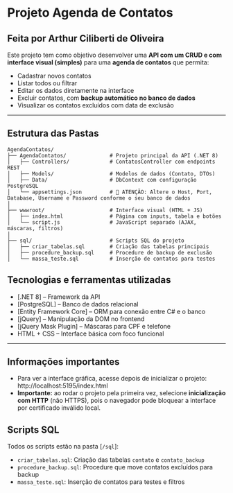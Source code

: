 # Projeto Agenda de Contatos
## Feita por Arthur  Ciliberti de Oliveira

Este projeto tem como objetivo desenvolver uma **API com um CRUD e com interface visual (simples)** para uma **agenda de contatos** que permita:

- Cadastrar novos contatos
- Listar todos ou filtrar
- Editar os dados diretamente na interface
- Excluir contatos, com **backup automático no banco de dados**
- Visualizar os contatos excluídos com data de exclusão
---

## Estrutura das Pastas
```
AgendaContatos/
├── AgendaContatos/              # Projeto principal da API (.NET 8)
│   ├── Controllers/             # ContatosController com endpoints REST
│   ├── Models/                  # Modelos de dados (Contato, DTOs)
│   ├── Data/                    # DbContext com configuração PostgreSQL
│   └── appsettings.json         # 🔴 ATENÇÃO: Altere o Host, Port, Database, Username e Password conforme o seu banco de dados
│
├── wwwroot/                     # Interface visual (HTML + JS)
│   ├── index.html               # Página com inputs, tabela e botões
│   └── script.js                # JavaScript separado (AJAX, máscaras, filtros)
│
├── sql/                         # Scripts SQL do projeto
│   ├── criar_tabelas.sql        # Criação das tabelas principais
│   ├── procedure_backup.sql     # Procedure de backup de exclusão
│   └── massa_teste.sql          # Inserção de contatos para testes
```

## Tecnologias e ferramentas utilizadas

- [.NET 8] – Framework da API
- [PostgreSQL] – Banco de dados relacional
- [Entity Framework Core] – ORM para conexão entre C# e o banco
- [jQuery] – Manipulação da DOM no frontend
- [jQuery Mask Plugin] – Máscaras para CPF e telefone
- HTML + CSS – Interface básica com foco funcional

---

## Informações importantes

- Para ver a interface gráfica, acesse depois de inicializar o projeto: http://localhost:5195/index.html
- **Importante:** ao rodar o projeto pela primeira vez, selecione **inicialização com HTTP** (não HTTPS), pois o navegador pode bloquear a interface por certificado inválido local.

## Scripts SQL

Todos os scripts estão na pasta [`/sql`]:

- `criar_tabelas.sql`: Criação das tabelas `contato` e `contato_backup`
- `procedure_backup.sql`: Procedure que move contatos excluídos para backup
- `massa_teste.sql`: Inserção de contatos para testes e filtros
